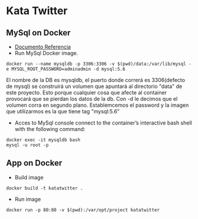 # Kata Twitter
## MySql on Docker
* [Documento Referencia](https://towardsdatascience.com/connect-to-mysql-running-in-docker-container-from-a-local-machine-6d996c574e55)
* Run MySql Docker image.
```
docker run --name mysqldb -p 3306:3306 -v $(pwd)/data:/var/lib/mysql -e MYSQL_ROOT_PASSWORD=adminadmin -d mysql:5.6
```
El nombre de la DB es mysqldb, el puerto donde correrá es 3306(defecto de mysql)
se construirá un volumen que apuntará al directorio "data" de este proyecto. Esto porque cualquier cosa que afecte
al container provocará que se pierdan los datos de la db. Con -d le decimos que el volumen corra en segundo plano.
Establemcemos el password y la imagen que utilizarmos es la que tiene tag "mysql:5.6"

* Acces to MySql console
  connect to the container’s interactive bash shell with the following command:
  
```
docker exec -it mysqldb bash
mysql -u root -p
```
## App on Docker
* Build image
```
docker build -t katatwitter .
```
* Run image
```
docker run -p 80:80 -v $(pwd):/var/opt/project katatwitter
```

